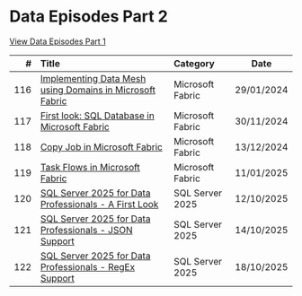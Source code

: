 # Data Episodes Part 2

[View Data Episodes Part 1](https://github.com/antonchgr/episodes)

| # | Title | Category | Date |
| ---: | :--- | :--- | :---: |
| 116 | [Implementing Data Mesh using Domains in Microsoft Fabric](https://github.com/antonchgr/dataepisodes2024/tree/main/E116) | Microsoft Fabric | 29/01/2024 |
| 117 | [First look: SQL Database in Microsoft Fabric](https://github.com/antonchgr/dataepisodes2024/tree/main/E117) | Microsoft Fabric | 30/11/2024 |
| 118 | [Copy Job in Microsoft Fabric](https://github.com/antonchgr/dataepisodes2024/tree/main/E118) | Microsoft Fabric | 13/12/2024 |
| 119 | [Task Flows in Microsoft Fabric](https://github.com/antonchgr/dataepisodes2024/tree/main/E119) | Microsoft Fabric | 11/01/2025 |
| 120 | [SQL Server 2025 for Data Professionals - A First Look](https://github.com/antonchgr/dataepisodes2024/tree/main/E120) | SQL Server 2025 | 12/10/2025 |
| 121 | [SQL Server 2025 for Data Professionals - JSON Support](https://github.com/antonchgr/dataepisodes2024/tree/main/E121) | SQL Server 2025 | 14/10/2025 |
| 122 | [SQL Server 2025 for Data Professionals - RegEx Support](https://github.com/antonchgr/dataepisodes2024/tree/main/E122) | SQL Server 2025 | 18/10/2025 |

<!-- [View Data Episodes Part 3](https://github.com/antonchgr/episodes) -->
